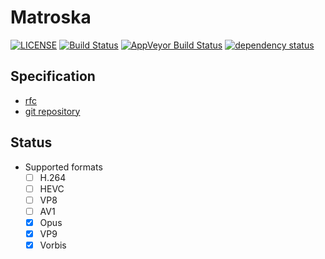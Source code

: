 # Matroska

[![LICENSE](https://img.shields.io/badge/license-MIT-blue.svg)](LICENSE)
[![Build Status](https://travis-ci.org/rust-av/matroska.svg?branch=master)](https://travis-ci.org/rust-av/matroska)
[![AppVeyor Build Status](https://ci.appveyor.com/api/projects/status/github/rust-av/matroska?branch=master&svg=true)](https://ci.appveyor.com/project/rust-av/matroska)
[![dependency status](https://deps.rs/repo/github/rust-av/matroska/status.svg)](https://deps.rs/repo/github/rust-av/matroska)

## Specification
- [rfc](https://datatracker.ietf.org/doc/html/draft-lhomme-cellar-matroska)
- [git repository](https://github.com/Matroska-Org/matroska-specification/)

## Status
- Supported formats
    - [ ] H.264
    - [ ] HEVC
    - [ ] VP8
    - [ ] AV1
    - [x] Opus
    - [x] VP9
    - [x] Vorbis
